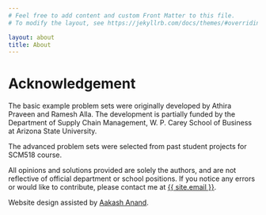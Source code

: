 ```yaml
---
# Feel free to add content and custom Front Matter to this file.
# To modify the layout, see https://jekyllrb.com/docs/themes/#overriding-theme-defaults

layout: about
title: About
---
```


# Acknowledgement 

The basic example problem sets were originally developed by Athira Praveen and Ramesh Alla. The development is partially funded by the Department of Supply Chain Management, W. P. Carey School of Business at Arizona State University.

The advanced problem sets were selected from past student projects for SCM518 course. 

All opinions and solutions provided are solely the authors, and are not reflective of official department or school positions. If you notice any errors or would like to contribute, please contact me at <a class="u-email" href="mailto:{{ site.email }}">{{ site.email }}</a>.

Website design assisted by <a class="u-email" href="mailto:aanand45@asu.edu">Aakash Anand</a>.
